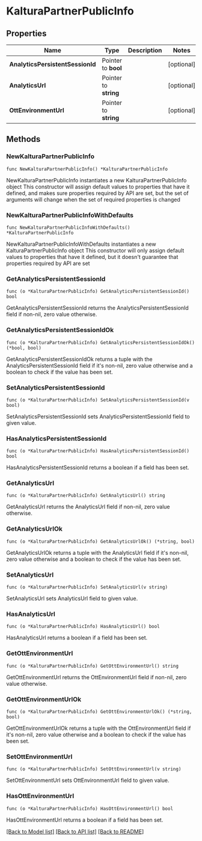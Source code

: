 # KalturaPartnerPublicInfo

## Properties

Name | Type | Description | Notes
------------ | ------------- | ------------- | -------------
**AnalyticsPersistentSessionId** | Pointer to **bool** |  | [optional] 
**AnalyticsUrl** | Pointer to **string** |  | [optional] 
**OttEnvironmentUrl** | Pointer to **string** |  | [optional] 

## Methods

### NewKalturaPartnerPublicInfo

`func NewKalturaPartnerPublicInfo() *KalturaPartnerPublicInfo`

NewKalturaPartnerPublicInfo instantiates a new KalturaPartnerPublicInfo object
This constructor will assign default values to properties that have it defined,
and makes sure properties required by API are set, but the set of arguments
will change when the set of required properties is changed

### NewKalturaPartnerPublicInfoWithDefaults

`func NewKalturaPartnerPublicInfoWithDefaults() *KalturaPartnerPublicInfo`

NewKalturaPartnerPublicInfoWithDefaults instantiates a new KalturaPartnerPublicInfo object
This constructor will only assign default values to properties that have it defined,
but it doesn't guarantee that properties required by API are set

### GetAnalyticsPersistentSessionId

`func (o *KalturaPartnerPublicInfo) GetAnalyticsPersistentSessionId() bool`

GetAnalyticsPersistentSessionId returns the AnalyticsPersistentSessionId field if non-nil, zero value otherwise.

### GetAnalyticsPersistentSessionIdOk

`func (o *KalturaPartnerPublicInfo) GetAnalyticsPersistentSessionIdOk() (*bool, bool)`

GetAnalyticsPersistentSessionIdOk returns a tuple with the AnalyticsPersistentSessionId field if it's non-nil, zero value otherwise
and a boolean to check if the value has been set.

### SetAnalyticsPersistentSessionId

`func (o *KalturaPartnerPublicInfo) SetAnalyticsPersistentSessionId(v bool)`

SetAnalyticsPersistentSessionId sets AnalyticsPersistentSessionId field to given value.

### HasAnalyticsPersistentSessionId

`func (o *KalturaPartnerPublicInfo) HasAnalyticsPersistentSessionId() bool`

HasAnalyticsPersistentSessionId returns a boolean if a field has been set.

### GetAnalyticsUrl

`func (o *KalturaPartnerPublicInfo) GetAnalyticsUrl() string`

GetAnalyticsUrl returns the AnalyticsUrl field if non-nil, zero value otherwise.

### GetAnalyticsUrlOk

`func (o *KalturaPartnerPublicInfo) GetAnalyticsUrlOk() (*string, bool)`

GetAnalyticsUrlOk returns a tuple with the AnalyticsUrl field if it's non-nil, zero value otherwise
and a boolean to check if the value has been set.

### SetAnalyticsUrl

`func (o *KalturaPartnerPublicInfo) SetAnalyticsUrl(v string)`

SetAnalyticsUrl sets AnalyticsUrl field to given value.

### HasAnalyticsUrl

`func (o *KalturaPartnerPublicInfo) HasAnalyticsUrl() bool`

HasAnalyticsUrl returns a boolean if a field has been set.

### GetOttEnvironmentUrl

`func (o *KalturaPartnerPublicInfo) GetOttEnvironmentUrl() string`

GetOttEnvironmentUrl returns the OttEnvironmentUrl field if non-nil, zero value otherwise.

### GetOttEnvironmentUrlOk

`func (o *KalturaPartnerPublicInfo) GetOttEnvironmentUrlOk() (*string, bool)`

GetOttEnvironmentUrlOk returns a tuple with the OttEnvironmentUrl field if it's non-nil, zero value otherwise
and a boolean to check if the value has been set.

### SetOttEnvironmentUrl

`func (o *KalturaPartnerPublicInfo) SetOttEnvironmentUrl(v string)`

SetOttEnvironmentUrl sets OttEnvironmentUrl field to given value.

### HasOttEnvironmentUrl

`func (o *KalturaPartnerPublicInfo) HasOttEnvironmentUrl() bool`

HasOttEnvironmentUrl returns a boolean if a field has been set.


[[Back to Model list]](../README.md#documentation-for-models) [[Back to API list]](../README.md#documentation-for-api-endpoints) [[Back to README]](../README.md)



